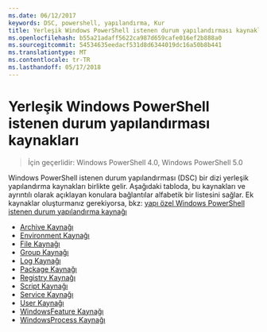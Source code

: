 ```yaml
---
ms.date: 06/12/2017
keywords: DSC, powershell, yapılandırma, Kur
title: Yerleşik Windows PowerShell istenen durum yapılandırması kaynakları
ms.openlocfilehash: b55a21adaff5622ca987d659cafe016ef2b888a0
ms.sourcegitcommit: 54534635eedacf531d8d6344019dc16a50b8b441
ms.translationtype: MT
ms.contentlocale: tr-TR
ms.lasthandoff: 05/17/2018
---
```

# <a name="built-in-windows-powershell-desired-state-configuration-resources"></a>Yerleşik Windows PowerShell istenen durum yapılandırması kaynakları

> İçin geçerlidir: Windows PowerShell 4.0, Windows PowerShell 5.0

Windows PowerShell istenen durum yapılandırması (DSC) bir dizi yerleşik yapılandırma kaynakları birlikte gelir. Aşağıdaki tabloda, bu kaynakları ve ayrıntılı olarak açıklayan konulara bağlantılar alfabetik bir listesini sağlar. Ek kaynaklar oluşturmanız gerekiyorsa, bkz: [yapı özel Windows PowerShell istenen durum yapılandırma kaynağı](authoringResource.md)

* [Archive Kaynağı](archiveResource.md)
* [Environment Kaynağı](environmentResource.md)
* [File Kaynağı](fileResource.md)
* [Group Kaynağı](groupResource.md)
* [Log Kaynağı](logResource.md)
* [Package Kaynağı](packageResource.md)
* [Registry Kaynağı](registryResource.md)
* [Script Kaynağı](scriptResource.md)
* [Service Kaynağı](serviceResource.md)
* [User Kaynağı](userResource.md)
* [WindowsFeature Kaynağı](windowsfeatureResource.md)
* [WindowsProcess Kaynağı](windowsProcessResource.md)